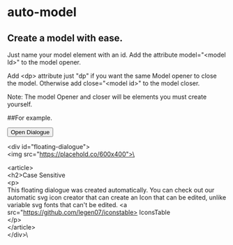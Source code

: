 # auto-model
## Create a model with ease.

Just name your model element with an id.
Add the attribute model="&lt;model Id>" to the model opener.

Add &lt;dp> attribute just "dp" if you want the same Model opener to close the model.
Otherwise add close="&lt;model id>" to the model closer.

Note: The model Opener and closer will be elements you must create yourself. 


##For example. 

<button model="#floating-dialogue" dp> Open Dialogue </button>

\<div id="floating-dialogue">\
  \<img src="https://placehold.co/600x400">\

  \<article>\
    \<h2>Case Sensitive</h2>\
    \<p>\
      This floating dialogue was created automatically. 
      You can check out our automatic svg icon creator 
      that can create an Icon that can be edited, unlike
      variable svg fonts that can't be edited.
      \<a src="https://github.com/legen07/iconstable> IconsTable </a>\
    \</p>\
  \</article>\
\</div>\
